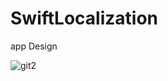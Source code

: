 # SwiftLocalization

app Design

![git2](https://user-images.githubusercontent.com/28934262/73164350-9b112e80-4113-11ea-84e3-206afa631bb2.PNG)
